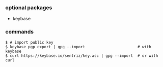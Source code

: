 ### optional packages

  - keybase

### commands

    $ # import public key
    $ keybase pgp export | gpg --import                       # with keybase
    $ curl https://keybase.io/sentriz/key.asc | gpg --import  # or with curl
